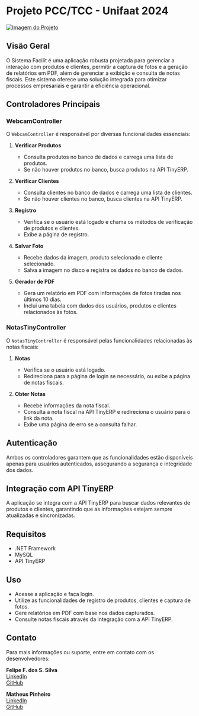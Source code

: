 # Projeto PCC/TCC - Unifaat 2024

[![Imagem do Projeto](https://i.ibb.co/FhKSQth/Screenshot-2024-07-21-00-53-46-903-edit-com-canva-editor.jpg)](https://ibb.co/sg20Trg)

## Visão Geral

O Sistema Facilit é uma aplicação robusta projetada para gerenciar a interação com produtos e clientes, permitir a captura de fotos e a geração de relatórios em PDF, além de gerenciar a exibição e consulta de notas fiscais. Este sistema oferece uma solução integrada para otimizar processos empresariais e garantir a eficiência operacional.

## Controladores Principais

### WebcamController

O `WebcamController` é responsável por diversas funcionalidades essenciais:

1. **Verificar Produtos**
   - Consulta produtos no banco de dados e carrega uma lista de produtos.
   - Se não houver produtos no banco, busca produtos na API TinyERP.

2. **Verificar Clientes**
   - Consulta clientes no banco de dados e carrega uma lista de clientes.
   - Se não houver clientes no banco, busca clientes na API TinyERP.

3. **Registro**
   - Verifica se o usuário está logado e chama os métodos de verificação de produtos e clientes.
   - Exibe a página de registro.

4. **Salvar Foto**
   - Recebe dados da imagem, produto selecionado e cliente selecionado.
   - Salva a imagem no disco e registra os dados no banco de dados.

5. **Gerador de PDF**
   - Gera um relatório em PDF com informações de fotos tiradas nos últimos 10 dias.
   - Inclui uma tabela com dados dos usuários, produtos e clientes relacionados às fotos.

### NotasTinyController

O `NotasTinyController` é responsável pelas funcionalidades relacionadas às notas fiscais:

1. **Notas**
   - Verifica se o usuário está logado.
   - Redireciona para a página de login se necessário, ou exibe a página de notas fiscais.

2. **Obter Notas**
   - Recebe informações da nota fiscal.
   - Consulta a nota fiscal na API TinyERP e redireciona o usuário para o link da nota.
   - Exibe uma página de erro se a consulta falhar.

## Autenticação

Ambos os controladores garantem que as funcionalidades estão disponíveis apenas para usuários autenticados, assegurando a segurança e integridade dos dados.

## Integração com API TinyERP

A aplicação se integra com a API TinyERP para buscar dados relevantes de produtos e clientes, garantindo que as informações estejam sempre atualizadas e sincronizadas.

## Requisitos

- .NET Framework
- MySQL
- API TinyERP

## Uso

- Acesse a aplicação e faça login.
- Utilize as funcionalidades de registro de produtos, clientes e captura de fotos.
- Gere relatórios em PDF com base nos dados capturados.
- Consulte notas fiscais através da integração com a API TinyERP.

## Contato

Para mais informações ou suporte, entre em contato com os desenvolvedores:

**Felipe F. dos S. Silva**  
[LinkedIn](https://www.linkedin.com/in/felipesansi)  
[GitHub](https://github.com/felipesansi)  

**Matheus Pinheiro**  
[LinkedIn](https://www.linkedin.com/in/math-pinheiro23)  
[GitHub](https://github.com/math-pinheiro23)